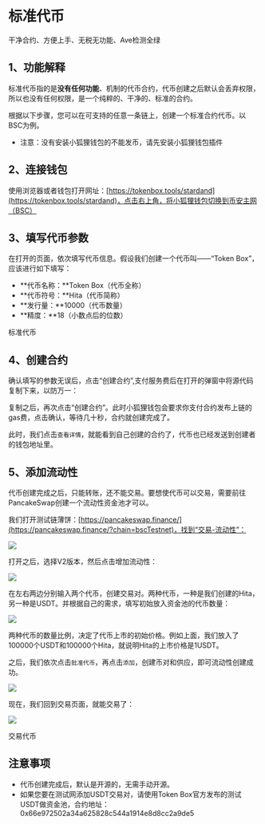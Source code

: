 # 标准代币

干净合约、方便上手、无税无功能、Ave检测全绿

## 1、功能解释

标准代币指的是**没有任何功能**、机制的代币合约，代币创建之后默认会丢弃权限，所以也没有任何权限，是一个纯粹的、干净的、标准的合约。

根据以下步骤，您可以在可支持的任意一条链上，创建一个标准合约代币。以BSC为例。

- 注意：没有安装小狐狸钱包的不能发币，请先安装小狐狸钱包插件

## 2、连接钱包

使用浏览器或者钱包打开网址：[https://tokenbox.tools/stardand](https://tokenbox.tools/stardand)，点击右上角，将小狐狸钱包切换到币安主网（BSC）

## 3、填写代币参数

在打开的页面，依次填写代币信息。假设我们创建一个代币叫——“Token Box”，应该进行如下填写：

- **代币名称：**Token Box（代币全称）
- **代币符号：**Hita（代币简称）
- **发行量：**10000（代币数量）
- **精度：**18（小数点后的位数）

标准代币

## 4、创建合约

确认填写的参数无误后，点击“创建合约”,支付服务费后在打开的弹窗中将源代码复制下来，以防万一：

复制之后，再次点击“创建合约”。此时小狐狸钱包会要求你支付合约发布上链的gas费，点击确认，等待几十秒，合约就创建完成了。

此时，我们点击`查看详情`，就能看到自己创建的合约了，代币也已经发送到创建者的钱包地址里。

## 5、添加流动性

代币创建完成之后，只能转账，还不能交易。要想使代币可以交易，需要前往PancakeSwap创建一个流动性资金池才可以。

我们打开测试链薄饼：[https://pancakeswap.finance/](https://pancakeswap.finance/?chain=bscTestnet)，找到“交易-流动性”：

![](https://bucket-files-web3.oss-cn-hongkong.aliyuncs.com/news/news/2024/3d/59/3d59778ee14e9f0a597ff9cdc26bd6a0.jpg)

打开之后，选择V2版本，然后点击增加流动性：

![](https://bucket-files-web3.oss-cn-hongkong.aliyuncs.com/news/news/2024/e5/d5/e5d5cd1a3500121b0b49438e0c820112.jpg)

在左右两边分别输入两个代币，创建交易对。两种代币，一种是我们创建的Hita，另一种是USDT。并根据自己的需求，填写初始放入资金池的代币数量：

![](https://bucket-files-web3.oss-cn-hongkong.aliyuncs.com/news/news/2024/57/e7/57e723cd467b35b3885b0a7fd997a5f1.jpg)

两种代币的数量比例，决定了代币上市的初始价格。例如上面，我们放入了100000个USDT和100000个Hita，就说明Hita的上市价格是1USDT。

之后，我们依次点击`批准代币`，再点击`添加`，创建币对和供应，即可流动性创建成功。

![](https://bucket-files-web3.oss-cn-hongkong.aliyuncs.com/news/news/2024/c6/4a/c64af042c946cfd033091a1af15288f9.jpg)

现在，我们回到交易页面，就能交易了：

![](https://bucket-files-web3.oss-cn-hongkong.aliyuncs.com/news/news/2024/e4/f8/e4f8107b50e1e34c696262f17df39cae.jpg)

交易代币

## 注意事项

- 代币创建完成后，默认是开源的，无需手动开源。
- 如果您要在测试网添加USDT交易对，请使用Token Box官方发布的测试USDT做资金池，合约地址：0x66e972502a34a625828c544a1914e8d8cc2a9de5
